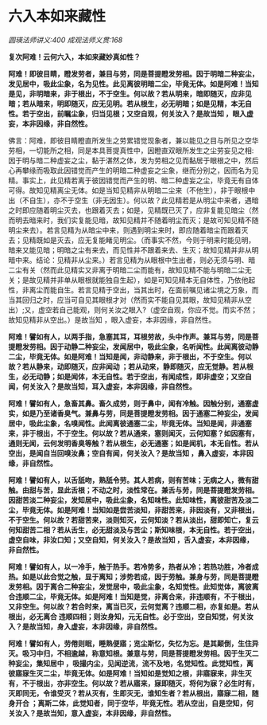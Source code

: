 # 六入本如来藏性
_圆瑛法师讲义:400 成观法师义贯:168_

**复次阿难！云何六入，本如来藏妙真如性？**

**阿难！即彼目睛，瞪发劳者，兼目与劳，同是菩提瞪发劳相。因于明暗二种妄尘，发见居中，吸此尘象，名为见性。此见离彼明暗二尘，毕竟无体。如是阿难！当知是见，非明暗来，非于根出，不于空生。何以故？若从明来，暗即随灭，应非见暗；若从暗来，明即随灭，应无见明。若从根生，必无明暗；如是见精，本无自性。若于空出，前瞩尘象，归当见根；又空自观，何关汝入？是故当知 ，眼入虚妄，本非因缘，非自然性。**

佛言：阿难，即彼目睛瞪直所发生之劳累错觉现象者，兼以能见之目与所见之空华劳相，一切能所之相，同是本具菩提真性中，因瞪直双眼所发生之尘劳妄见之相:因于明与暗二种虚妄之尘，黏于湛然之体，发为劳相之见而黏居于眼根之中，然后心再攀缘而吸取此因错觉而产生的明暗二种虚妄之尘象，继而分别之，因而名为见精。事实上，此见精若离于彼因错觉而产生的明、暗二种虚妄之尘，毕竟无有自体可得。故知见精离尘无体。如是当知见精非从明暗二尘来（不他生），非于眼根中出（不自生），亦不于空生（非无因生）。何以故？此见精若是从明尘中来者，遇暗之时即应随着明尘灭去，也跟着灭去；如是，见精既已灭了，应非复能见暗尘（然而明去暗来时，我们实复能见暗，故知见精并不随着明尘而灭；是故可知见精不随明尘来去）。若言见精为从暗尘中来，则遇到明尘来时，即应随着暗尘而跟着灭去；见精既如是灭去，应无复能睹见明尘。（而事实不然，今则于明来时能见明，暗来又能见暗；明暗之尘有来去，而见性并不跟着来去、生灭；故知见精并非从明暗中来。结论：见精非从尘来。）若言见精为从眼根中生出者，则必无须与明、暗二尘有关（然而此见精实又非离于明暗二尘而能有，故知见精不能与明暗二尘无关；是故见精并非单从眼根就能独自生起），如是可知见精本无自体性，乃依他起性，非离尘而能自生。若言见精于空出，当其出时，在面前嘱见诸尘境之万象，而当其回归之时，应当可自见其眼根才对（然而实不能自见其眼，故知见精非从空出）;又，虚空若自己能观，则何关汝之眼入?（虚空自观，你应不觉。而实不然；故知见精非从空出。）是故当知 ，眼入虚妄，本非因缘，非自然性。

**阿难！譬如有人，以两手指，急塞其耳，耳根劳故，头中作声。兼耳与劳，同是菩提瞪发劳相。因于动静二种妄尘，发闻居中，吸此尘象，名听闻性。此闻离彼动静二尘，毕竟无体。如是阿难！当知是闻，非动静来，非于根出，不于空生。何以故？若从静来，动即随灭，应非闻动 ；若从动来，静即随灭，应无觉静。若从根生，必无动静；如是闻体，本无自性。若于空出，有闻成性，即非虚空；又空自闻，何关汝入？是故当知，耳入虚妄，本非因缘，非自然性。**

**阿难！譬如有人，急畜其鼻。畜久成劳，则于鼻中，闻有冷触。因触分别，通塞虚实，如是乃至诸香臭气。兼鼻与劳，同是菩提瞪发劳相。因于通塞二种妄尘，发闻居中，吸此尘象，名嗅闻性。此闻离彼通塞二尘，毕竟无体。当知是闻，非通塞来，非于根出，不于空生。何以故？若从通来，塞则闻灭，云何知塞？如因塞有，通则无闻，云何发明香臭等触？若从根生，必无通塞；如是闻机，本无自性。若从空出，是闻自当回嗅汝鼻；空自有闻，何关汝入？是故当知 ，鼻入虚妄，本非因缘，非自然性。**

**阿难！譬如有人，以舌舐吻，熟舐令劳。其人若病，则有苦味；无病之人，微有甜触。由甜与苦，显此舌根；不动之时，淡性常在。兼舌与劳，同是菩提瞪发劳相。因甜苦淡二种妄尘，发知居中，吸此尘象，名知味性。此知味性，离彼甜苦及淡二尘，毕竟无体。如是阿难！当知如是尝苦淡知，非甜苦来，非因淡有，又非根出，不于空生。何以故？若甜苦来，淡则知灭，云何知淡？若从淡出，甜即知亡，复云何知甜苦二相？若从舌生，必无甜淡及与苦尘；斯知味根，本无自性。若于空出，虚空自味，非汝口知；又空自知，何关汝入？是故当知 ，舌入虚妄，本非因缘，非自然性。**

**阿难！譬如有人，以一冷手，触于热手。若冷势多，热者从冷；若热功胜，冷者成热。如是以此合觉之触，显于离知；涉势若成，因于劳触。兼身与劳，同是菩提瞪发劳相。因于离合二种妄尘，发觉居中，吸此尘象，名知觉性。此知觉体，离彼离合违顺二尘，毕竟无体。如是阿难！当知是觉，非离合来，非违顺有，不于根出，又非空生。何以故？若合时来，离当已灭，云何觉离？违顺二相，亦复如是。若从根出，必无离合 违顺四相；则汝身知，元无自性。必于空出，空自知觉，何关汝入？是故当知，身入虚妄，本非因缘，非自然性。**

**阿难！譬如有人，劳倦则眠，睡熟便寤；览尘斯忆，失忆为忘。是其颠倒，生住异灭。吸习中归，不相逾越，称意知根。兼意与劳，同是菩提瞪发劳相。因于生灭二种妄尘，集知居中 ，吸撮内尘，见闻逆流，流不及地，名觉知性。此觉知性，离彼寤寐生灭二尘，毕竟无体。如是阿难！当知如是觉知之根，非寤寐来，非生灭有，不于根出，亦非空生。何以故？若从寤来，寐即随灭，将何为寐？必生时有，灭即同无，令谁受灭？若从灭有，生即灭无，谁知生者？若从根出，寤寐二相，随身开合 ；离斯二体，此觉知者，同于空华，毕竟无性。若从空出，自是空知，何关汝入？是故当知，意入虚妄，本非因缘，非自然性。**